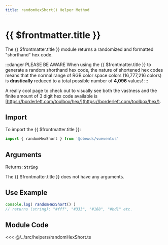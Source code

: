 ```yaml
---
title: randomHexShort() Helper Method
---
```



<script setup>
    import DocsPackageVersion from '../../../src/views/compos/DocsPackageVersion.vue'
</script>



# {{ $frontmatter.title }}

The {{ $frontmatter.title }} module returns a randomized and formatted "shorthand" hex code.

:::danger PLEASE BE AWARE
When using the {{ $frontmatter.title }} to generate a random shorthand hex code, the nature of shortened hex codes means that the normal range of RGB color space colors (16,777,216 colors) is **drastically** reduced to a total possible number of **4,096** values!
:::

A really cool page to check out to visually see both the vastness and the finite amount of 3 digit hex code available is [https://borderleft.com/toolbox/hex/](https://borderleft.com/toolbox/hex/).








## Import

To import the {{ $frontmatter.title }}:

```javascript
import { randomHexShort } from '@obewds/vueventus'
```








## Arguments

Returns: **`String`**  

The {{ $frontmatter.title }} does not have any arguments.






## Use Example

```javascript
console.log( randomHexShort() )
// returns (string): "#fff", "#333", "#168", "#bd1" etc.
```













## Module Code

<<< @/../src/helpers/randomHexShort.ts






<DocsPackageVersion/>
